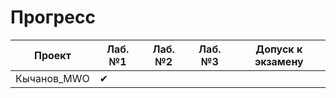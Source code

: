 # Прогресс

Проект | Лаб. №1 | Лаб. №2 | Лаб. №3 | Допуск к экзамену
-------| ------- | ------- | ------- | ----------------
Кычанов_MWO | ✔  |        |         |
